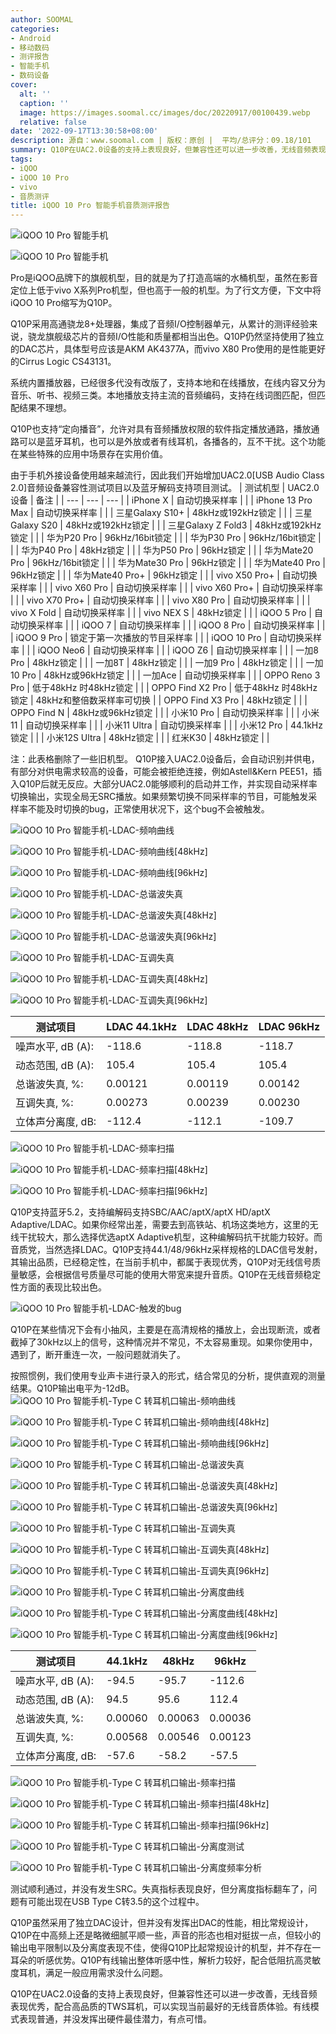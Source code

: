 ```yaml
---
author: SOOMAL
categories:
- Android
- 移动数码
- 测评报告
- 智能手机
- 数码设备
cover:
  alt: ''
  caption: ''
  image: https://images.soomal.cc/images/doc/20220917/00100439.webp
  relative: false
date: '2022-09-17T13:30:58+08:00'
description: 源自：www.soomal.com | 版权：原创 |  平均/总评分：09.18/101
summary: Q10P在UAC2.0设备的支持上表现良好，但兼容性还可以进一步改善，无线音频表现优秀，配合高品质的TWS耳机，可以实现当前最好的无线音质体验。有线模式表现…
tags:
- iQOO
- iQOO 10 Pro
- vivo
- 音质测评
title: iQOO 10 Pro 智能手机音质测评报告
---
```


![iQOO 10 Pro 智能手机](https://images.soomal.cc/images/doc/20220719/00099349_01.webp)



![iQOO 10 Pro 智能手机](https://images.soomal.cc/images/doc/20220719/00099350_01.webp)



Pro是iQOO品牌下的旗舰机型，目的就是为了打造高端的水桶机型，虽然在影音定位上低于vivo X系列Pro机型，但也高于一般的机型。为了行文方便，下文中将iQOO 10 Pro缩写为Q10P。

Q10P采用高通骁龙8+处理器，集成了音频I/O控制器单元，从累计的测评经验来说，骁龙旗舰级芯片的音频I/O性能和质量都相当出色。Q10P仍然坚持使用了独立的DAC芯片，具体型号应该是AKM AK4377A，而vivo X80 Pro使用的是性能更好的Cirrus Logic CS43131。

系统内置播放器，已经很多代没有改版了，支持本地和在线播放，在线内容又分为音乐、听书、视频三类。本地播放支持主流的音频编码，支持在线词图匹配，但匹配结果不理想。

Q10P也支持“定向播音”，允许对具有音频播放权限的软件指定播放通路，播放通路可以是蓝牙耳机，也可以是外放或者有线耳机，各播各的，互不干扰。这个功能在某些特殊的应用中场景存在实用价值。

由于手机外接设备使用越来越流行，因此我们开始增加UAC2.0[USB Audio Class 2.0]音频设备兼容性测试项目以及蓝牙解码支持项目测试。
| 测试机型 | UAC2.0设备 | 备注 |
| --- | --- | --- |
| iPhone X | 自动切换采样率 |  |
| iPhone 13 Pro Max | 自动切换采样率 |  |
| 三星Galaxy S10+ | 48kHz或192kHz锁定 |  |
| 三星Galaxy S20 | 48kHz或192kHz锁定 |  |
| 三星Galaxy Z Fold3 | 48kHz或192kHz锁定 |  |
| 华为P20 Pro | 96kHz/16bit锁定 |  |
| 华为P30 Pro | 96kHz/16bit锁定 |  |
| 华为P40 Pro | 48kHz锁定 |  |
| 华为P50 Pro | 96kHz锁定 |  |
| 华为Mate20 Pro | 96kHz/16bit锁定 |  |
| 华为Mate30 Pro | 96kHz锁定 |  |
| 华为Mate40 Pro | 96kHz锁定 |  |
| 华为Mate40 Pro+ | 96kHz锁定 |  |
| vivo X50 Pro+ | 自动切换采样率 |  |
| vivo X60 Pro | 自动切换采样率 |  |
| vivo X60 Pro+ | 自动切换采样率 |  |
| vivo X70 Pro+ | 自动切换采样率 |  |
| vivo X80 Pro | 自动切换采样率 |  |
| vivo X Fold | 自动切换采样率 |  |
| vivo NEX S | 48kHz锁定 |  |
| iQOO 5 Pro | 自动切换采样率 |  |
| iQOO 7 | 自动切换采样率 |  |
| iQOO 8 Pro | 自动切换采样率 |  |
| iQOO 9 Pro | 锁定于第一次播放的节目采样率 |  |
| iQOO 10 Pro | 自动切换采样率 |  |
| iQOO Neo6 | 自动切换采样率 |  |
| iQOO Z6 | 自动切换采样率 |  |
| 一加8 Pro | 48kHz锁定 |  |
| 一加8T | 48kHz锁定 |  |
| 一加9 Pro | 48kHz锁定 |  |
| 一加10 Pro | 48kHz或96kHz锁定 |  |
| 一加Ace | 自动切换采样率 |  |
| OPPO Reno 3 Pro | 低于48kHz 时48kHz锁定 |  |
| OPPO Find X2 Pro | 低于48kHz 时48kHz锁定 | 48kHz和整倍数采样率可切换 |
| OPPO Find X3 Pro | 48kHz锁定 |  |
| OPPO Find N | 48kHz或96kHz锁定 |  |
| 小米10 Pro | 自动切换采样率 |  |
| 小米11 | 自动切换采样率 |  |
| 小米11 Ultra | 自动切换采样率 |  |
| 小米12 Pro | 44.1kHz锁定 |  |
| 小米12S Ultra | 48kHz锁定 |  |
| 红米K30 | 48kHz锁定 |  |


注：此表格删除了一些旧机型。
Q10P接入UAC2.0设备后，会自动识别并供电，有部分对供电需求较高的设备，可能会被拒绝连接，例如Astell&Kern PEE51，插入Q10P后就无反应。大部分UAC2.0能够顺利的启动并工作，并实现自动采样率切换输出，实现全局无SRC播放。如果频繁切换不同采样率的节目，可能触发采样率不能及时切换的bug，正常使用状况下，这个bug不会被触发。

![iQOO 10 Pro 智能手机-LDAC-频响曲线](https://images.soomal.cc/images/doc/20220913/00100390_01.webp)




![iQOO 10 Pro 智能手机-LDAC-频响曲线[48kHz]](https://images.soomal.cc/images/doc/20220913/00100391_01.webp)




![iQOO 10 Pro 智能手机-LDAC-频响曲线[96kHz]](https://images.soomal.cc/images/doc/20220913/00100392_01.webp)




![iQOO 10 Pro 智能手机-LDAC-总谐波失真](https://images.soomal.cc/images/doc/20220913/00100393_01.webp)




![iQOO 10 Pro 智能手机-LDAC-总谐波失真[48kHz]](https://images.soomal.cc/images/doc/20220913/00100394_01.webp)




![iQOO 10 Pro 智能手机-LDAC-总谐波失真[96kHz]](https://images.soomal.cc/images/doc/20220913/00100395_01.webp)




![iQOO 10 Pro 智能手机-LDAC-互调失真](https://images.soomal.cc/images/doc/20220913/00100396_01.webp)




![iQOO 10 Pro 智能手机-LDAC-互调失真[48kHz]](https://images.soomal.cc/images/doc/20220913/00100397_01.webp)




![iQOO 10 Pro 智能手机-LDAC-互调失真[96kHz]](https://images.soomal.cc/images/doc/20220913/00100398_01.webp)




| 测试项目 | LDAC 44.1kHz | LDAC 48kHz | LDAC 96kHz |
| --- | --- | --- | --- |
| 噪声水平, dB (A): | -118.6 | -118.8 | -118.7 |
| 动态范围, dB (A): | 105.4 | 105.4 | 105.4 |
| 总谐波失真, %: | 0.00121 | 0.00119 | 0.00142 | 互调失真, %: | 0.00273 | 0.00239 | 0.00230 | 立体声分离度, dB: | -112.4 | -112.1 | -109.7 |
| 互调失真, %: | 0.00273 | 0.00239 | 0.00230 |
| 立体声分离度, dB: | -112.4 | -112.1 | -109.7 |


![iQOO 10 Pro 智能手机-LDAC-频率扫描](https://images.soomal.cc/images/doc/20220913/00100399_01.webp)




![iQOO 10 Pro 智能手机-LDAC-频率扫描[48kHz]](https://images.soomal.cc/images/doc/20220913/00100400_01.webp)




![iQOO 10 Pro 智能手机-LDAC-频率扫描[96kHz]](https://images.soomal.cc/images/doc/20220913/00100401_01.webp)




Q10P支持蓝牙5.2，支持编解码支持SBC/AAC/aptX/aptX HD/aptX Adaptive/LDAC。如果你经常出差，需要去到高铁站、机场这类地方，这里的无线干扰较大，那么选择优选aptX Adaptive机型，这种编解码抗干扰能力较好。而音质党，当然选择LDAC。Q10P支持44.1/48/96kHz采样规格的LDAC信号发射，其输出品质，已经稳定性，在当前手机中，都属于表现优秀，Q10P对无线信号质量敏感，会根据信号质量尽可能的使用大带宽来提升音质。Q10P在无线音频稳定性方面的表现比较出色。

![iQOO 10 Pro 智能手机-LDAC-触发的bug](https://images.soomal.cc/images/doc/20220913/00100419.webp)




Q10P在某些情况下会有小抽风，主要是在高清规格的播放上，会出现断流，或者截掉了30kHz以上的信号，这种情况并不常见，不太容易重现。如果你使用中，遇到了，断开重连一次，一般问题就消失了。

按照惯例，我们使用专业声卡进行录入的形式，结合常见的分析，提供直观的测量结果。Q10P输出电平为-12dB。
![iQOO 10 Pro 智能手机-Type C 转耳机口输出-频响曲线](https://images.soomal.cc/images/doc/20220913/00100402_01.webp)




![iQOO 10 Pro 智能手机-Type C 转耳机口输出-频响曲线[48kHz]](https://images.soomal.cc/images/doc/20220913/00100403_01.webp)




![iQOO 10 Pro 智能手机-Type C 转耳机口输出-频响曲线[96kHz]](https://images.soomal.cc/images/doc/20220913/00100404_01.webp)




![iQOO 10 Pro 智能手机-Type C 转耳机口输出-总谐波失真](https://images.soomal.cc/images/doc/20220913/00100405_01.webp)




![iQOO 10 Pro 智能手机-Type C 转耳机口输出-总谐波失真[48kHz]](https://images.soomal.cc/images/doc/20220913/00100406_01.webp)




![iQOO 10 Pro 智能手机-Type C 转耳机口输出-总谐波失真[96kHz]](https://images.soomal.cc/images/doc/20220913/00100407_01.webp)




![iQOO 10 Pro 智能手机-Type C 转耳机口输出-互调失真](https://images.soomal.cc/images/doc/20220913/00100408_01.webp)




![iQOO 10 Pro 智能手机-Type C 转耳机口输出-互调失真[48kHz]](https://images.soomal.cc/images/doc/20220913/00100409_01.webp)




![iQOO 10 Pro 智能手机-Type C 转耳机口输出-互调失真[96kHz]](https://images.soomal.cc/images/doc/20220913/00100410_01.webp)




![iQOO 10 Pro 智能手机-Type C 转耳机口输出-分离度曲线](https://images.soomal.cc/images/doc/20220913/00100411_01.webp)




![iQOO 10 Pro 智能手机-Type C 转耳机口输出-分离度曲线[48kHz]](https://images.soomal.cc/images/doc/20220913/00100412_01.webp)




![iQOO 10 Pro 智能手机-Type C 转耳机口输出-分离度曲线[96kHz]](https://images.soomal.cc/images/doc/20220913/00100413_01.webp)




| 测试项目 | 44.1kHz | 48kHz | 96kHz |
| --- | --- | --- | --- |
| 噪声水平, dB (A): | -94.5 | -95.7 | -112.6 |
| 动态范围, dB (A): | 94.5 | 95.6 | 112.4 |
| 总谐波失真, %: | 0.00060 | 0.00063 | 0.00036 |
| 互调失真, %: | 0.00568 | 0.00546 | 0.00123 |
| 立体声分离度, dB: | -57.6 | -58.2 | -57.5 |


![iQOO 10 Pro 智能手机-Type C 转耳机口输出-频率扫描](https://images.soomal.cc/images/doc/20220913/00100414_01.webp)




![iQOO 10 Pro 智能手机-Type C 转耳机口输出-频率扫描[48kHz]](https://images.soomal.cc/images/doc/20220913/00100415_01.webp)




![iQOO 10 Pro 智能手机-Type C 转耳机口输出-频率扫描[96kHz]](https://images.soomal.cc/images/doc/20220913/00100416_01.webp)




![iQOO 10 Pro 智能手机-Type C 转耳机口输出-分离度测试](https://images.soomal.cc/images/doc/20220913/00100417_01.webp)




![iQOO 10 Pro 智能手机-Type C 转耳机口输出-分离度频率分析](https://images.soomal.cc/images/doc/20220913/00100418_01.webp)




测试顺利通过，并没有发生SRC。失真指标表现良好，但分离度指标翻车了，问题有可能出现在USB Type C转3.5的这个过程中。

Q10P虽然采用了独立DAC设计，但并没有发挥出DAC的性能，相比常规设计，Q10P在中高频上还是略微细腻平顺一些，声音的形态也相对挺拔一点，但较小的输出电平限制以及分离度表现不佳，使得Q10P比起常规设计的机型，并不存在一耳朵的听感优势。Q10P有线输出整体听感中性，解析力较好，配合低阻抗高灵敏度耳机，满足一般应用需求没什么问题。

Q10P在UAC2.0设备的支持上表现良好，但兼容性还可以进一步改善，无线音频表现优秀，配合高品质的TWS耳机，可以实现当前最好的无线音质体验。有线模式表现普通，并没发挥出硬件最佳潜力，有点可惜。